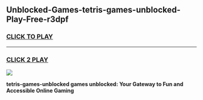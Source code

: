 
## Unblocked-Games-tetris-games-unblocked-Play-Free-r3dpf
<h3>
<a href="https://premium76.site?title=tetris-games-unblocked&ref=23A">CLICK TO PLAY</a></h3>
<hr>

<h3>
<a href="https://premium76.site?title=tetris-games-unblocked&ref=23A">CLICK 2 PLAY</a>
  
</h3>

<a href="https://premium76.site?title=tetris-games-unblocked&ref=23A"><img src="https://clearcache.store/games.png"></a>


**tetris-games-unblocked games unblocked: Your Gateway to Fun and Accessible Online Gaming**
